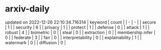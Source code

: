 # arxiv-daily
updated on 2022-12-26 22:10:34.716314
| keyword | count |
| - | - |
| secure | 1 |
| security | 6 |
| privacy | 1 |
| protect | 1 |
| defense | 0 |
| attack | 1 |
| robust | 4 |
| biometric | 0 |
| steal | 0 |
| extraction | 0 |
| membership infer | 0 |
| federate | 3 |
| fair | 0 |
| interpretability | 0 |
| explainability | 1 |
| watermark | 0 |
| diffusion | 0 |
